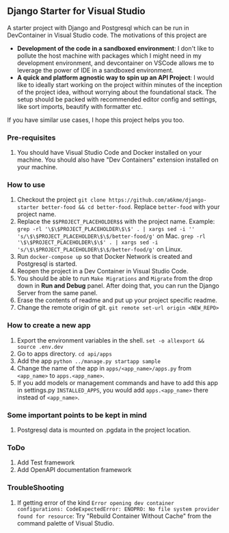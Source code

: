 ## Django Starter for Visual Studio
A starter project with Django and Postgresql which can be run in DevContainer in Visual Studio code. The motivations of this project are
- **Development of the code in a sandboxed environment**: I don't like to pollute the host machine with packages which I might need in my development environment, and devcontainer on VSCode allows me to leverage the power of IDE in a sandboxed environment.
- **A quick and platform agnostic way to spin up an API Project**: I would like to ideally start working on the project within minutes of the inception of the project idea, without worrying about the foundational stack. The setup should be packed with recommended editor config and settings, like sort imports, beautify with formatter etc.

If you have similar use cases, I hope this project helps you too.

### Pre-requisites
1. You should have Visual Studio Code and Docker installed on your machine. You should also have "Dev Containers" extension installed on your machine.

### How to use
1. Checkout the project `git clone https://github.com/a6kme/django-starter better-food && cd better-food`. Replace `better-food` with your project name.
3. Replace the `$$PROJECT_PLACEHOLDER$$` with the project name. Example: `grep -rl '\$\$PROJECT_PLACEHOLDER\$\$' . | xargs sed -i '' 's/\$\$PROJECT_PLACEHOLDER\$\$/better-food/g'` on Mac. `grep -rl '\$\$PROJECT_PLACEHOLDER\$\$' . | xargs sed -i 's/\$\$PROJECT_PLACEHOLDER\$\$/better-food/g'` on Linux.
4. Run `docker-compose up` so that Docker Network is created and Postgresql is started.
5. Reopen the project in a Dev Container in Visual Studio Code.
6. You should be able to run `Make Migrations` and `Migrate` from the drop down in **Run and Debug** panel. After doing that, you can run the Django Server from the same panel.
7. Erase the contents of readme and put up your project specific readme.
8. Change the remote origin of git. `git remote set-url origin <NEW_REPO>`

### How to create a new app
1. Export the environment variables in the shell. `set -o allexport && source .env.dev`
2. Go to apps directory. `cd api/apps`
3. Add the app `python ../manage.py startapp sample`
4. Change the name of the app in `apps/<app_name>/apps.py` from `<app_name>` to `apps.<app_name>`.
5. If you add models or management commands and have to add this app in settings.py `INSTALLED_APPS`, you would add `apps.<app_name>` there instead of `<app_name>`.


### Some important points to be kept in mind
1. Postgresql data is mounted on .pgdata in the project location.

### ToDo
1. Add Test framework
2. Add OpenAPI documentation framework

### TroubleShooting
1. If getting error of the kind `Error opening dev container configurations: CodeExpectedError: ENOPRO: No file system provider found for resource`: Try "Rebuild Container Without Cache" from the command palette of Visual Studio.
